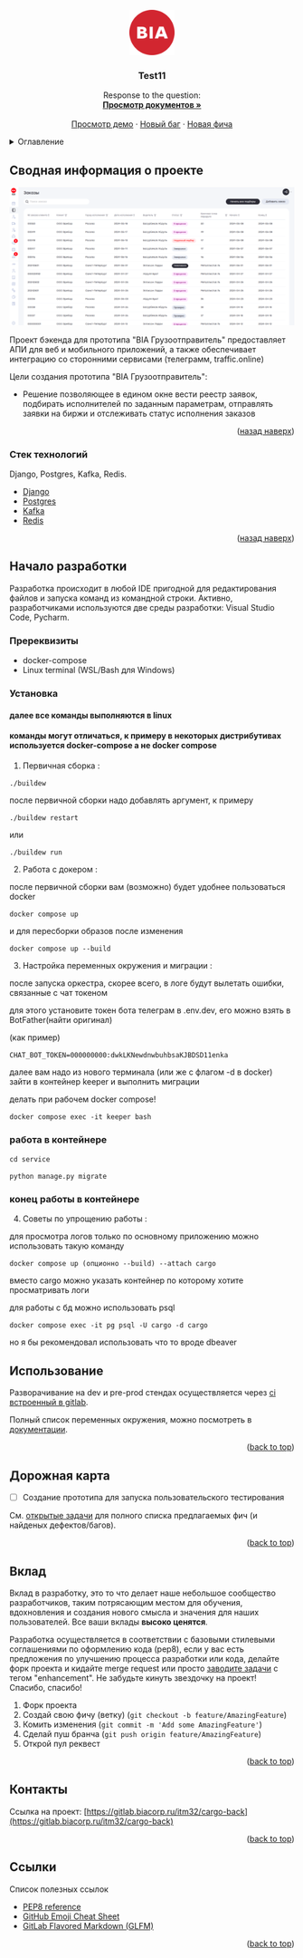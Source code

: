 <!-- PROJECT LOGO -->
<br />
<div align="center">
  <a href="https://gitlab.biacorp.ru/itm23/cargo-back">
    <img src="images/logo.png" alt="Logo" width="80" height="80">
  </a>

  <h3 align="center">Test11</h3>

  <p align="center">
    Response to the question: 
    <br />
    <a href="https://gitlab.biacorp.ru/itm23/cargo-back/-/blob/dev/documentation/index.md?ref_type=heads"><strong>Просмотр документов »</strong></a>
    <br />
    <br />
    <a href="https://dev.cargo.biacorp.ru">Просмотр демо</a>
    ·
    <a href="https://gitlab.biacorp.ru/itm23/cargo-front/issues/new?labels=bug&template=bug-report---.md">Новый баг</a>
    ·
    <a href="https://gitlab.biacorp.ru/itm23/cargo-front/issues/new?labels=enhancement&template=feature-request---.md">Новая фича</a>
  </p>
</div>



<!-- TABLE OF CONTENTS -->
<details>
  <summary>Оглавление</summary>
  <ol>
    <li>
      <a href="#about-the-project">Сводная информация о проекте</a>
      <ul>
        <li><a href="#built-with">Стек технологий</a></li>
      </ul>
    </li>
    <li>
      <a href="#getting-started">Начало разработки</a>
      <ul>
        <li><a href="#prerequisites">Пререквизиты</a></li>
        <li><a href="#installation">Установка</a></li>
      </ul>
    </li>
    <li><a href="#usage">Использование</a></li>
    <li><a href="#roadmap">Дорожная карта</a></li>
    <li><a href="#contributing">Вклад</a></li>
    <li><a href="#contact">Контакты</a></li>
    <li><a href="#acknowledgments">Ссылки</a></li>
  </ol>
</details>


<!-- ABOUT THE PROJECT -->
<a name="about-the-project"></a> 
## Сводная информация о проекте

[![Product Name Screen Shot][product-screenshot]](https://cargo.biacorp.ru)

Проект бэкенда для прототипа "BIA Грузоотправитель" предоставляет АПИ для веб и мобильного приложений, а также обеспечивает интеграцию со сторонними сервисами (телеграмм, traffic.online)

Цели создания прототипа "BIA Грузоотправитель":
* Решение позволяющее в едином окне вести реестр заявок, подбирать исполнителей по заданным параметрам, отправлять заявки на биржи и отслеживать статус исполнения заказов

<p align="right">(<a href="#readme-top">назад наверх</a>)</p>


<a name="built-with"></a>
### Стек технологий

Django, Postgres, Kafka, Redis.

* [Django][Django-url]
* [Postgres][Postgres-url]
* [Kafka][Kafka-url]
* [Redis][Redis-url]


<p align="right">(<a href="#readme-top">назад наверх</a>)</p>



<!-- GETTING STARTED -->
<a name="getting-started"></a> 
## Начало разработки

Разработка происходит в любой IDE пригодной для редактирования файлов и запуска команд из командной строки. Активно, разработчиками используются две среды разработки: Visual Studio Code, Pycharm.

<a name="prerequisites"></a>
### Пререквизиты

- docker-compose
- Linux terminal  (WSL/Bash для Windows)

<a name="installation"></a>
### Установка

#### далее все команды выполняются в linux 
#### команды могут отличаться, к примеру в некоторых дистрибутивах используется docker-compose а не docker compose

1. Первичная сборка :


```
./buildew
```

после первичной сборки надо добавлять аргумент, к примеру

```
./buildew restart
```

или

```
./buildew run
```

2. Работа с докером :

после первичной сборки вам (возможно) будет удобнее пользоваться docker

```
docker compose up 
```

и для пересборки образов после изменения

```
docker compose up --build
```

3. Настройка переменных окружения и миграции :

после запуска оркестра, скорее всего, в логе будут вылетать ошибки, связанные с чат токеном

для этого установите токен бота телеграм в .env.dev, его можно взять в BotFather(найти оригинал)

(как пример)
```
CHAT_BOT_TOKEN=000000000:dwkLKNewdnwbuhbsaKJBDSD11enka
```

далее вам надо из нового терминала (или же с флагом -d в docker) зайти в контейнер keeper и выполнить миграции

делать при рабочем docker compose!


```
docker compose exec -it keeper bash
```

### работа в контейнере 

```
cd service
```

```
python manage.py migrate
```

### конец работы в контейнере 


4. Советы по упрощению работы :

для просмотра логов только по основному приложению можно использовать такую команду 

```
docker compose up (опционно --build) --attach cargo
```

вместо cargo можно указать контейнер по которому хотите просматривать логи

для работы с бд можно использовать psql

```
docker compose exec -it pg psql -U cargo -d cargo
```

но я бы рекомендовал использовать что то вроде dbeaver




<!-- USAGE EXAMPLES -->
<a name="usage"></a> 
## Использование

Разворачивание на dev и pre-prod стендах осуществляется через [ci встроенный в gitlab](https://gitlab.biacorp.ru/itm23/cargo-back/pipelines).

Полный список переменных окружения, можно посмотреть в [документации](documentation/index.md).


<p align="right">(<a href="#readme-top">back to top</a>)</p>



<!-- ROADMAP -->
<a name="roadmap"></a>
## Дорожная карта

- [ ] Создание прототипа для запуска пользовательского тестирования

См. [открытые задачи](https://gitlab.biacorp.ru/itm32/cargo-front/issues) для полного списка предлагаемых фич (и найденых дефектов/багов).

<p align="right">(<a href="#readme-top">back to top</a>)</p>



<!-- CONTRIBUTING -->
<a name="contributing"></a>
## Вклад

Вклад в разработку, это то что делает наше небольшое сообщество разработчиков, таким потрясающим местом для обучения, вдохновления и создания нового смысла и значения для наших пользователей. Все ваши вклады  **высоко ценятся**.

Разработка осуществляется в соответствии с базовыми стилевыми соглашениями по оформлению кода (pep8), если у вас есть предложения по улучшению процесса разработки или кода, делайте форк проекта и кидайте merge request или просто [заводите задачи](https://gitlab.biacorp.ru/itm32/cargo-front/issues) с тегом "enhancement".
Не забудьте кинуть звездочку на проект! Спасибо, спасибо!

1. Форк проекта
2. Создай свою фичу (ветку) (`git checkout -b feature/AmazingFeature`)
3. Комить изменения (`git commit -m 'Add some AmazingFeature'`)
4. Сделай пуш бранча (`git push origin feature/AmazingFeature`)
5. Открой пул реквест

<p align="right">(<a href="#readme-top">back to top</a>)</p>


<!-- CONTACT -->
<a name="contact"></a>
## Контакты

Ссылка на проект: [https://gitlab.biacorp.ru/itm32/cargo-back](https://gitlab.biacorp.ru/itm32/cargo-back)

<p align="right">(<a href="#readme-top">back to top</a>)</p>



<!-- ACKNOWLEDGMENTS -->
<a name="acknowledgments"></a>
## Ссылки

Список полезных ссылок

* [PEP8 reference](https://peps.python.org/pep-0008/)
* [GitHub Emoji Cheat Sheet](https://www.webpagefx.com/tools/emoji-cheat-sheet)
* [GitLab Flavored Markdown (GLFM)](https://docs.gitlab.com/ee/user/markdown.html)


<p align="right">(<a href="#readme-top">back to top</a>)</p>

<!-- MARKDOWN LINKS & IMAGES -->
<!-- https://www.markdownguide.org/basic-syntax/#reference-style-links -->
[product-screenshot]: images/screenshot.png
[Django-url]: https://docs.djangoproject.com/en/4.2/
[Postgres-url]: https://www.postgresql.org/docs/15/index.html
[Kafka-url]: https://kafka.apache.org/documentation
[Redis-url]: https://redis.io/

